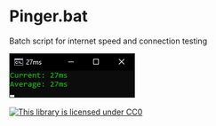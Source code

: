 # Pinger.bat
Batch script for internet speed and connection testing

![screenshot](https://raw.githubusercontent.com/FivosM/Pinger/main/screenshot.png)

[![This library is licensed under CC0](https://licensebuttons.net/p/zero/1.0/88x31.png "This code is licensed under CC0")](https://github.com/FivosM/ini_parser/blob/master/LICENSE.md)
